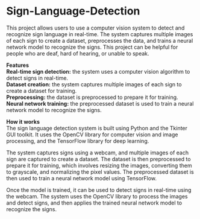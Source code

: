 # Sign-Language-Detection

This project allows users to use a computer vision system to detect and recognize sign language in real-time. The system captures multiple images of each sign to create a dataset, preprocesses the data, and trains a neural network model to recognize the signs. This project can be helpful for people who are deaf, hard of hearing, or unable to speak.

**Features**  
**Real-time sign detection:** the system uses a computer vision algorithm to detect signs in real-time.  
**Dataset creation:** the system captures multiple images of each sign to create a dataset for training.  
**Preprocessing:** the dataset is preprocessed to prepare it for training.  
**Neural network training:** the preprocessed dataset is used to train a neural network model to recognize the signs.  


**How it works**  
The sign language detection system is built using Python and the Tkinter GUI toolkit. It uses the OpenCV library for computer vision and image processing, and the TensorFlow library for deep learning.

The system captures signs using a webcam, and multiple images of each sign are captured to create a dataset. The dataset is then preprocessed to prepare it for training, which involves resizing the images, converting them to grayscale, and normalizing the pixel values. The preprocessed dataset is then used to train a neural network model using TensorFlow.

Once the model is trained, it can be used to detect signs in real-time using the webcam. The system uses the OpenCV library to process the images and detect signs, and then applies the trained neural network model to recognize the signs.

